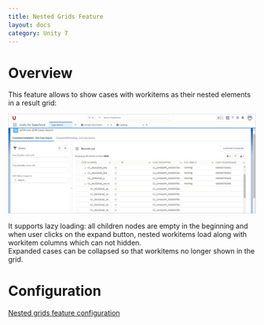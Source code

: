 ```yaml
---
title: Nested Grids Feature
layout: docs
category: Unity 7
---
```

# Overview

This feature allows to show cases with workitems as their nested elements in a result grid:

![sf-nested-grids](nested-grids/images/sf-nested-grids.png)
 
It supports lazy loading: all children nodes are empty in the beginning and when user clicks on the expand button, nested workitems load along with workitem columns which can not hidden.   
Expanded cases can be collapsed so that workitems no longer shown in the grid.

# Configuration

[Nested grids feature configuration](../../configuration/grids/nested-grids.md)
